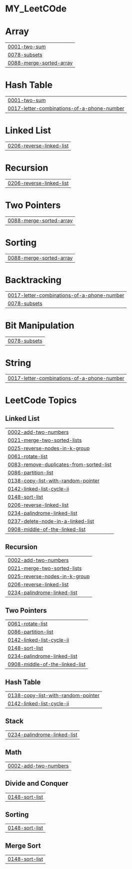 # MY_LeetCOde


# Array
|  |
| ------- |
| [0001-two-sum](https://github.com/Akib414/MY_LeetCOde/tree/master/0001-two-sum) |
| [0078-subsets](https://github.com/Akib414/MY_LeetCOde/tree/master/0078-subsets) |
| [0088-merge-sorted-array](https://github.com/Akib414/MY_LeetCOde/tree/master/0088-merge-sorted-array) |
# Hash Table
|  |
| ------- |
| [0001-two-sum](https://github.com/Akib414/MY_LeetCOde/tree/master/0001-two-sum) |
| [0017-letter-combinations-of-a-phone-number](https://github.com/Akib414/MY_LeetCOde/tree/master/0017-letter-combinations-of-a-phone-number) |
# Linked List
|  |
| ------- |
| [0206-reverse-linked-list](https://github.com/Akib414/MY_LeetCOde/tree/master/0206-reverse-linked-list) |
# Recursion
|  |
| ------- |
| [0206-reverse-linked-list](https://github.com/Akib414/MY_LeetCOde/tree/master/0206-reverse-linked-list) |
# Two Pointers
|  |
| ------- |
| [0088-merge-sorted-array](https://github.com/Akib414/MY_LeetCOde/tree/master/0088-merge-sorted-array) |
# Sorting
|  |
| ------- |
| [0088-merge-sorted-array](https://github.com/Akib414/MY_LeetCOde/tree/master/0088-merge-sorted-array) |
# Backtracking
|  |
| ------- |
| [0017-letter-combinations-of-a-phone-number](https://github.com/Akib414/MY_LeetCOde/tree/master/0017-letter-combinations-of-a-phone-number) |
| [0078-subsets](https://github.com/Akib414/MY_LeetCOde/tree/master/0078-subsets) |
# Bit Manipulation
|  |
| ------- |
| [0078-subsets](https://github.com/Akib414/MY_LeetCOde/tree/master/0078-subsets) |
# String
|  |
| ------- |
| [0017-letter-combinations-of-a-phone-number](https://github.com/Akib414/MY_LeetCOde/tree/master/0017-letter-combinations-of-a-phone-number) |
<!---LeetCode Topics Start-->
# LeetCode Topics
## Linked List
|  |
| ------- |
| [0002-add-two-numbers](https://github.com/Akib414/MY_LeetCOde/tree/master/0002-add-two-numbers) |
| [0021-merge-two-sorted-lists](https://github.com/Akib414/MY_LeetCOde/tree/master/0021-merge-two-sorted-lists) |
| [0025-reverse-nodes-in-k-group](https://github.com/Akib414/MY_LeetCOde/tree/master/0025-reverse-nodes-in-k-group) |
| [0061-rotate-list](https://github.com/Akib414/MY_LeetCOde/tree/master/0061-rotate-list) |
| [0083-remove-duplicates-from-sorted-list](https://github.com/Akib414/MY_LeetCOde/tree/master/0083-remove-duplicates-from-sorted-list) |
| [0086-partition-list](https://github.com/Akib414/MY_LeetCOde/tree/master/0086-partition-list) |
| [0138-copy-list-with-random-pointer](https://github.com/Akib414/MY_LeetCOde/tree/master/0138-copy-list-with-random-pointer) |
| [0142-linked-list-cycle-ii](https://github.com/Akib414/MY_LeetCOde/tree/master/0142-linked-list-cycle-ii) |
| [0148-sort-list](https://github.com/Akib414/MY_LeetCOde/tree/master/0148-sort-list) |
| [0206-reverse-linked-list](https://github.com/Akib414/MY_LeetCOde/tree/master/0206-reverse-linked-list) |
| [0234-palindrome-linked-list](https://github.com/Akib414/MY_LeetCOde/tree/master/0234-palindrome-linked-list) |
| [0237-delete-node-in-a-linked-list](https://github.com/Akib414/MY_LeetCOde/tree/master/0237-delete-node-in-a-linked-list) |
| [0908-middle-of-the-linked-list](https://github.com/Akib414/MY_LeetCOde/tree/master/0908-middle-of-the-linked-list) |
## Recursion
|  |
| ------- |
| [0002-add-two-numbers](https://github.com/Akib414/MY_LeetCOde/tree/master/0002-add-two-numbers) |
| [0021-merge-two-sorted-lists](https://github.com/Akib414/MY_LeetCOde/tree/master/0021-merge-two-sorted-lists) |
| [0025-reverse-nodes-in-k-group](https://github.com/Akib414/MY_LeetCOde/tree/master/0025-reverse-nodes-in-k-group) |
| [0206-reverse-linked-list](https://github.com/Akib414/MY_LeetCOde/tree/master/0206-reverse-linked-list) |
| [0234-palindrome-linked-list](https://github.com/Akib414/MY_LeetCOde/tree/master/0234-palindrome-linked-list) |
## Two Pointers
|  |
| ------- |
| [0061-rotate-list](https://github.com/Akib414/MY_LeetCOde/tree/master/0061-rotate-list) |
| [0086-partition-list](https://github.com/Akib414/MY_LeetCOde/tree/master/0086-partition-list) |
| [0142-linked-list-cycle-ii](https://github.com/Akib414/MY_LeetCOde/tree/master/0142-linked-list-cycle-ii) |
| [0148-sort-list](https://github.com/Akib414/MY_LeetCOde/tree/master/0148-sort-list) |
| [0234-palindrome-linked-list](https://github.com/Akib414/MY_LeetCOde/tree/master/0234-palindrome-linked-list) |
| [0908-middle-of-the-linked-list](https://github.com/Akib414/MY_LeetCOde/tree/master/0908-middle-of-the-linked-list) |
## Hash Table
|  |
| ------- |
| [0138-copy-list-with-random-pointer](https://github.com/Akib414/MY_LeetCOde/tree/master/0138-copy-list-with-random-pointer) |
| [0142-linked-list-cycle-ii](https://github.com/Akib414/MY_LeetCOde/tree/master/0142-linked-list-cycle-ii) |
## Stack
|  |
| ------- |
| [0234-palindrome-linked-list](https://github.com/Akib414/MY_LeetCOde/tree/master/0234-palindrome-linked-list) |
## Math
|  |
| ------- |
| [0002-add-two-numbers](https://github.com/Akib414/MY_LeetCOde/tree/master/0002-add-two-numbers) |
## Divide and Conquer
|  |
| ------- |
| [0148-sort-list](https://github.com/Akib414/MY_LeetCOde/tree/master/0148-sort-list) |
## Sorting
|  |
| ------- |
| [0148-sort-list](https://github.com/Akib414/MY_LeetCOde/tree/master/0148-sort-list) |
## Merge Sort
|  |
| ------- |
| [0148-sort-list](https://github.com/Akib414/MY_LeetCOde/tree/master/0148-sort-list) |
<!---LeetCode Topics End-->